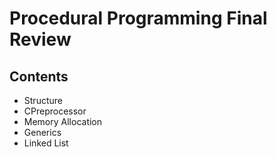 # Procedural Programming Final Review

## Contents
- Structure
- CPreprocessor
- Memory Allocation
- Generics
- Linked List
